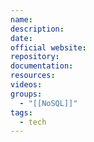 ```yaml
---
name: 
description: 
date: 
official website: 
repository: 
documentation: 
resources: 
videos: 
groups:
  - "[[NoSQL]]"
tags:
  - tech
---
```

